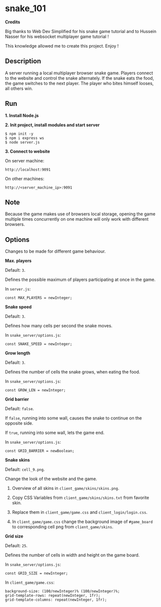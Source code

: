 # snake_101

**Credits**

Big thanks to Web Dev Simplified for his snake game tutorial and to Hussein Nasser for his websocket multiplayer game tutorial !

This knowledge allowed me to create this project. Enjoy !

## Description

A server running a local multiplayer browser snake game. Players connect to the website and control the snake alternately. If the snake eats the food, the game switches to the next player. The player who bites himself looses, all others win.

## Run

**1. Install Node.js**

**2. Init project, install modules and start server**

```
$ npm init -y
$ npm i express ws
$ node server.js
```

**3. Connect to website**

On server machine:

`http://localhost:9091`

On other machines:

`http://<server_machine_ip>:9091`

## Note

Because the game makes use of browsers local storage, opening the game multiple times concurrently on one machine will only work with different browsers.

## Options

Changes to be made for different game behaviour.

**Max. players**

Default: `3`.

Defines the possible maximum of players participating at once in the game.

In `server.js`:
```
const MAX_PLAYERS = newInteger;
```

**Snake speed**

Default: `3`.

Defines how many cells per second the snake moves.

In `snake_server/options.js`:
```
const SNAKE_SPEED = newInteger;
```

**Grow length**

Default: `3`.

Defines the number of cells the snake grows, when eating the food.

In `snake_server/options.js`:
```
const GROW_LEN = newInteger;
```

**Grid barrier**

Default: `false`.

If `false`, running into some wall, causes the snake to continue on the opposite side.

If `true`, running into some wall, lets the game end.

In `snake_server/options.js`:
```
const GRID_BARRIER = newBoolean;
```

**Snake skins**

Default: `cell_9.png`.

Change the look of the website and the game.

1. Overview of all skins in `client_game/skins/skins.png`.

2. Copy CSS Variables from `client_game/skins/skins.txt` from favorite skin.

3. Replace them in `client_game/game.css` and `client_login/login.css`.

4. In `client_game/game.css` change the background image of `#game_board` to corresponding cell png from `client_game/skins`.

**Grid size**

Default: `25`.

Defines the number of cells in width and height on the game board.

In `snake_server/options.js`:
```
const GRID_SIZE = newInteger;
```
In `client_game/game.css`:
```
background-size: (100/newInteger)% (100/newInteger)%;
grid-template-rows: repeat(newInteger, 1fr);
grid-template-columns: repeat(newInteger, 1fr);
```

